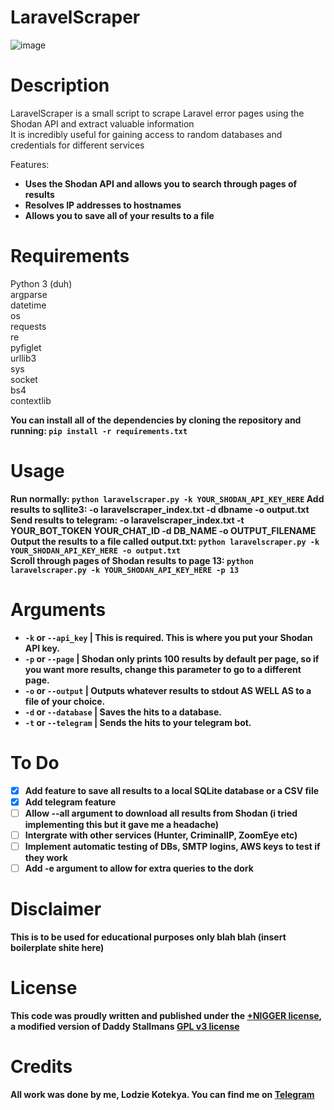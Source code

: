 # LaravelScraper

![image](https://github.com/axylisdead/LaravelScraper/assets/135433130/2784feb0-4c98-496a-9041-7cf81530d6ae)

# Description
LaravelScraper is a small script to scrape Laravel error pages using the Shodan API and extract valuable information
<br>
It is incredibly useful for gaining access to random databases and credentials for different services

Features:
- <b>Uses the Shodan API and allows you to search through pages of results</b>
- <b>Resolves IP addresses to hostnames</b>
- <b>Allows you to save all of your results to a file</b>

# Requirements
Python 3 (duh)
<br>
argparse
<br>
datetime
<br>
os
<br>
requests
<br>
re
<br>
pyfiglet
<br>
urllib3
<br>
sys
<br>
socket
<br>
bs4
<br>
contextlib

<b>You can install all of the dependencies by cloning the repository and running: ```pip install -r requirements.txt```

# Usage
Run normally: ```python laravelscraper.py -k YOUR_SHODAN_API_KEY_HERE```
Add results to sqllite3: -o laravelscraper_index.txt -d  dbname -o output.txt
Send results to telegram: -o laravelscraper_index.txt -t YOUR_BOT_TOKEN YOUR_CHAT_ID -d DB_NAME -o OUTPUT_FILENAME
<br>
Output the results to a file called output.txt: ```python laravelscraper.py -k YOUR_SHODAN_API_KEY_HERE -o output.txt```
<br>
Scroll through pages of Shodan results to page 13: ```python laravelscraper.py -k YOUR_SHODAN_API_KEY_HERE -p 13```

# Arguments
- ```-k``` or ```--api_key``` | This is required. This is where you put your Shodan API key.
- ```-p``` or ```--page``` | Shodan only prints 100 results by default per page, so if you want more results, change this parameter to go to a different page.
- ```-o``` or ```--output``` | Outputs whatever results to stdout AS WELL AS to a file of your choice.
- ```-d``` or ```--database``` | Saves the hits to a database.
- ```-t``` or ```--telegram``` | Sends the hits to your telegram bot.

# To Do
- [x] Add feature to save all results to a local SQLite database or a CSV file
- [x] Add telegram feature
- [ ] Allow --all argument to download all results from Shodan (i tried implementing this but it gave me a headache)
- [ ] Intergrate with other services (Hunter, CriminalIP, ZoomEye etc)
- [ ] Implement automatic testing of DBs, SMTP logins, AWS keys to test if they work
- [ ] Add -e argument to allow for extra queries to the dork

# Disclaimer
This is to be used for educational purposes only blah blah (insert boilerplate shite here)

# License
This code was proudly written and published under the <a href=https://plusnigger.org>+NIGGER license</a>, a modified version of Daddy Stallmans <a href="https://www.gnu.org/licenses/gpl-3.0.txt">GPL v3 license</a>

# Credits
All work was done by me, Lodzie Kotekya. You can find me on <a href="https://t.me/lodzie">Telegram</a>
